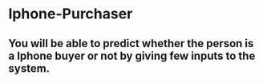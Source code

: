 # Iphone-Purchaser

## You will be able to predict whether the person is a Iphone buyer or not by giving few inputs to the system.
